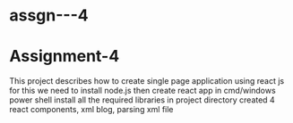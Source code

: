 # assgn---4
# Assignment-4
This project describes how to create single page application using react js
for this we need to install node.js
then create react app in cmd/windows power shell
install all the required libraries in project directory
created 4 react components, xml blog, parsing xml file 
